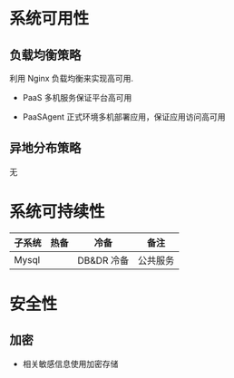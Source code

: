 # 系统可用性
## 负载均衡策略

利用 Nginx 负载均衡来实现高可用.

- PaaS 多机服务保证平台高可用

- PaaSAgent 正式环境多机部署应用，保证应用访问高可用

## 异地分布策略

无

# 系统可持续性

| 子系统  | 热备 | 冷备      | 备注     |
|--------|------|-----------|----------|
| Mysql  |      | DB&DR 冷备 | 公共服务 |

# 安全性
## 加密

- 相关敏感信息使用加密存储
